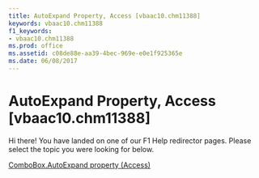 ```yaml
---
title: AutoExpand Property, Access [vbaac10.chm11388]
keywords: vbaac10.chm11388
f1_keywords:
- vbaac10.chm11388
ms.prod: office
ms.assetid: c08de88e-aa39-4bec-969e-e0e1f925365e
ms.date: 06/08/2017
---
```



# AutoExpand Property, Access [vbaac10.chm11388]

Hi there! You have landed on one of our F1 Help redirector pages. Please select the topic you were looking for below.

[ComboBox.AutoExpand property (Access)](http://msdn.microsoft.com/library/0b3fabf8-4004-0868-3ddc-aef297514324%28Office.15%29.aspx)


